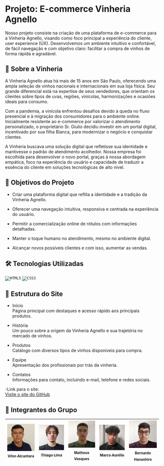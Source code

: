 
# Projeto: E-commerce Vinheria Agnello

Nosso projeto consiste na criação de uma plataforma de e-commerce para a Vinheria Agnello, visando como foco principal a experiência do cliente, user experience (UX). Desenvolvemos um ambiente intuitivo e confortável, de fácil navegação e com objetivo claro: facilitar a compra de vinhos de forma rápida e agradável.


## 🏢 Sobre a Vinheria


A Vinheria Agnello atua há mais de 15 anos em São Paulo, oferecendo uma ampla seleção de vinhos nacionais e internacionais em sua loja física. Seu grande diferencial está na expertise de seus vendedores, que orientam os clientes sobre tipos de uvas, regiões, vinícolas, harmonizações e ocasiões ideais para consumo.

Com a pandemia, a vinícola enfrentou desafios devido à queda no fluxo presencial e à migração dos consumidores para o ambiente online. Inicialmente resistente ao e-commerce por valorizar o atendimento personalizado, o proprietário Sr. Giulio decidiu investir em um portal digital, incentivado por sua filha Bianca, para modernizar o negócio e conquistar clientes.

A Vinheria buscava uma solução digital que refletisse sua identidade e mantivesse o padrão de atendimento acolhedor. Nossa empresa foi escolhida para desenvolver o novo portal, graças à nossa abordagem empática, foco na experiência do usuário e capacidade de traduzir a essência do cliente em soluções tecnológicas de alto nível.


## 🎯 Objetivos do Projeto


- Criar uma plataforma digital que reflita a identidade e a tradição da Vinheria Agnello.

- Oferecer uma navegação intuitiva, responsiva e centrada na experiência do usuário.

- Permitir a comercialização online de rótulos com informações detalhadas.

- Manter o toque humano no atendimento, mesmo no ambiente digital.

- Alcançar novos possíveis clientes e com isso, aumentar as vendas.


## 🛠 Tecnologias Utilizadas
<code><img width="40px" src="https://cdn.jsdelivr.net/gh/devicons/devicon/icons/html5/html5-original-wordmark.svg" title = "HTML5"/></code>
<code><img width="40px" src="https://cdn.jsdelivr.net/gh/devicons/devicon/icons/css3/css3-original-wordmark.svg" title = "CSS3"/></code>

## 📁 Estrutura do Site
- Início
  <br>
Página principal com destaques e acesso rápido aos principais produtos.

- História <br>
Um pouco sobre a origem da Vinheria Agnello e sua trajetória no mercado de vinhos.

- Produtos <br>
Catálogo com diversos tipos de vinhos disponíveis para compra.

- Equipe <br>
Apresentação dos profissionais por trás da vinheria.

- Contatos <br>
Informações para contato, incluindo e-mail, telefone e redes sociais.

-Link para o site: <br>
[Visite o site do GitHub](https://thiagolima-tech.github.io/CheckpointVinheria/)

## 👥 Integrantes do Grupo
| [<img loading="lazy" src="./src/assets/images/Vitor.png" width=115><br><sub>Vitor Alcantara</sub>](https://github.com/VitorAlcantara-tech) | [<img loading="lazy" src="./src/assets/images/Thiago.png" width=115><br><sub>Thiago Lima</sub>](https://github.com/thiagolima-tech) |  [<img loading="lazy" src="./src/assets/images/Matheus.png" width=115><br><sub>Matheus Vasques</sub>](https://github.com/maatvasques) | [<img loading="lazy" src="./src/assets/images/Marco.png" width=115><br><sub>Marco Aurélio</sub>](https://github.com/Arriatea) | [<img loading="lazy" src="./src/assets/images/Bernardo.png" width=115><br><sub>Bernardo Hanashiro</sub>](https://github.com/BernardoYuji) | 
| :---: | :---: | :---: | :---: | :---: |
